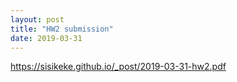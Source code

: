```yaml
---
layout: post
title: "HW2 submission"
date: 2019-03-31
---
```

https://sisikeke.github.io/_post/2019-03-31-hw2.pdf
